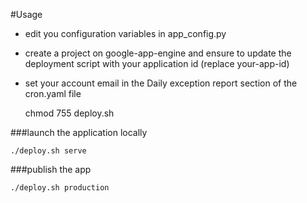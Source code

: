 #Usage

- edit you configuration variables in app_config.py
- create a project on google-app-engine and ensure to update the deployment script with your application id (replace your-app-id)
- set your account email in the Daily exception report section of the cron.yaml file

    chmod 755 deploy.sh

###launch the application locally

    ./deploy.sh serve

###publish the app

    ./deploy.sh production